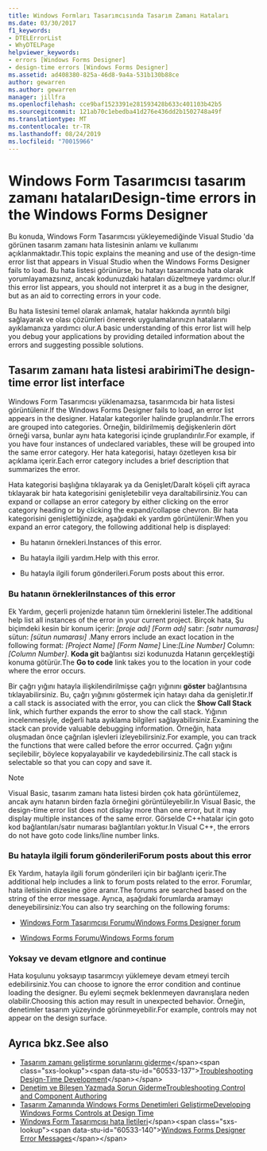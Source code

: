 ```yaml
---
title: Windows Formları Tasarımcısında Tasarım Zamanı Hataları
ms.date: 03/30/2017
f1_keywords:
- DTELErrorList
- WhyDTELPage
helpviewer_keywords:
- errors [Windows Forms Designer]
- design-time errors [Windows Forms Designer]
ms.assetid: ad408380-825a-46d8-9a4a-531b130b88ce
author: gewarren
ms.author: gewarren
manager: jillfra
ms.openlocfilehash: cce9baf1523391e281593428b633c401103b42b5
ms.sourcegitcommit: 121ab70c1ebedba41d276e436dd2b1502748a49f
ms.translationtype: MT
ms.contentlocale: tr-TR
ms.lasthandoff: 08/24/2019
ms.locfileid: "70015966"
---
```

# <a name="design-time-errors-in-the-windows-forms-designer"></a><span data-ttu-id="60533-102">Windows Form Tasarımcısı tasarım zamanı hataları</span><span class="sxs-lookup"><span data-stu-id="60533-102">Design-time errors in the Windows Forms Designer</span></span>

<span data-ttu-id="60533-103">Bu konuda, Windows Form Tasarımcısı yükleyemediğinde Visual Studio 'da görünen tasarım zamanı hata listesinin anlamı ve kullanımı açıklanmaktadır.</span><span class="sxs-lookup"><span data-stu-id="60533-103">This topic explains the meaning and use of the design-time error list that appears in Visual Studio when the Windows Forms Designer fails to load.</span></span> <span data-ttu-id="60533-104">Bu hata listesi görünürse, bu hatayı tasarımcıda hata olarak yorumlayamazsınız, ancak kodunuzdaki hataları düzeltmeye yardımcı olur.</span><span class="sxs-lookup"><span data-stu-id="60533-104">If this error list appears, you should not interpret it as a bug in the designer, but as an aid to correcting errors in your code.</span></span>

<span data-ttu-id="60533-105">Bu hata listesini temel olarak anlamak, hatalar hakkında ayrıntılı bilgi sağlayarak ve olası çözümleri önererek uygulamalarınızın hatalarını ayıklamanıza yardımcı olur.</span><span class="sxs-lookup"><span data-stu-id="60533-105">A basic understanding of this error list will help you debug your applications by providing detailed information about the errors and suggesting possible solutions.</span></span>

## <a name="the-design-time-error-list-interface"></a><span data-ttu-id="60533-106">Tasarım zamanı hata listesi arabirimi</span><span class="sxs-lookup"><span data-stu-id="60533-106">The design-time error list interface</span></span>

<span data-ttu-id="60533-107">Windows Form Tasarımcısı yüklenamazsa, tasarımcıda bir hata listesi görüntülenir.</span><span class="sxs-lookup"><span data-stu-id="60533-107">If the Windows Forms Designer fails to load, an error list appears in the designer.</span></span> <span data-ttu-id="60533-108">Hatalar kategoriler halinde gruplandırılır.</span><span class="sxs-lookup"><span data-stu-id="60533-108">The errors are grouped into categories.</span></span> <span data-ttu-id="60533-109">Örneğin, bildirilmemiş değişkenlerin dört örneği varsa, bunlar aynı hata kategorisi içinde gruplandırılır.</span><span class="sxs-lookup"><span data-stu-id="60533-109">For example, if you have four instances of undeclared variables, these will be grouped into the same error category.</span></span> <span data-ttu-id="60533-110">Her hata kategorisi, hatayı özetleyen kısa bir açıklama içerir.</span><span class="sxs-lookup"><span data-stu-id="60533-110">Each error category includes a brief description that summarizes the error.</span></span>

<span data-ttu-id="60533-111">Hata kategorisi başlığına tıklayarak ya da Genişlet/Daralt köşeli çift ayraca tıklayarak bir hata kategorisini genişletebilir veya daraltabilirsiniz.</span><span class="sxs-lookup"><span data-stu-id="60533-111">You can expand or collapse an error category by either clicking on the error category heading or by clicking the expand/collapse chevron.</span></span> <span data-ttu-id="60533-112">Bir hata kategorisini genişlettiğinizde, aşağıdaki ek yardım görüntülenir:</span><span class="sxs-lookup"><span data-stu-id="60533-112">When you expand an error category, the following additional help is displayed:</span></span>

- <span data-ttu-id="60533-113">Bu hatanın örnekleri.</span><span class="sxs-lookup"><span data-stu-id="60533-113">Instances of this error.</span></span>

- <span data-ttu-id="60533-114">Bu hatayla ilgili yardım.</span><span class="sxs-lookup"><span data-stu-id="60533-114">Help with this error.</span></span>

- <span data-ttu-id="60533-115">Bu hatayla ilgili forum gönderileri.</span><span class="sxs-lookup"><span data-stu-id="60533-115">Forum posts about this error.</span></span>

### <a name="instances-of-this-error"></a><span data-ttu-id="60533-116">Bu hatanın örnekleri</span><span class="sxs-lookup"><span data-stu-id="60533-116">Instances of this error</span></span>

<span data-ttu-id="60533-117">Ek Yardım, geçerli projenizde hatanın tüm örneklerini listeler.</span><span class="sxs-lookup"><span data-stu-id="60533-117">The additional help list all instances of the error in your current project.</span></span> <span data-ttu-id="60533-118">Birçok hata, Şu biçimdeki kesin bir konum içerir: *[proje adı]* *[Form adı]* satır: *[satır numarası]* sütun: *[sütun numarası]* .</span><span class="sxs-lookup"><span data-stu-id="60533-118">Many errors include an exact location in the following format: *[Project Name]* *[Form Name]* Line:*[Line Number]* Column:*[Column Number]*.</span></span> <span data-ttu-id="60533-119">**Koda git** bağlantısı sizi kodunuzda Hatanın gerçekleştiği konuma götürür.</span><span class="sxs-lookup"><span data-stu-id="60533-119">The **Go to code** link takes you to the location in your code where the error occurs.</span></span>

<span data-ttu-id="60533-120">Bir çağrı yığını hatayla ilişkilendirilmişse çağrı yığınını **göster** bağlantısına tıklayabilirsiniz. Bu, çağrı yığınını göstermek için hatayı daha da genişletir.</span><span class="sxs-lookup"><span data-stu-id="60533-120">If a call stack is associated with the error, you can click the **Show Call Stack** link, which further expands the error to show the call stack.</span></span> <span data-ttu-id="60533-121">Yığının incelenmesiyle, değerli hata ayıklama bilgileri sağlayabilirsiniz.</span><span class="sxs-lookup"><span data-stu-id="60533-121">Examining the stack can provide valuable debugging information.</span></span> <span data-ttu-id="60533-122">Örneğin, hata oluşmadan önce çağrılan işlevleri izleyebilirsiniz.</span><span class="sxs-lookup"><span data-stu-id="60533-122">For example, you can track the functions that were called before the error occurred.</span></span> <span data-ttu-id="60533-123">Çağrı yığını seçilebilir, böylece kopyalayabilir ve kaydedebilirsiniz.</span><span class="sxs-lookup"><span data-stu-id="60533-123">The call stack is selectable so that you can copy and save it.</span></span>

> [!NOTE]
> <span data-ttu-id="60533-124">Visual Basic, tasarım zamanı hata listesi birden çok hata görüntülemez, ancak aynı hatanın birden fazla örneğini görüntüleyebilir.</span><span class="sxs-lookup"><span data-stu-id="60533-124">In Visual Basic, the design-time error list does not display more than one error, but it may display multiple instances of the same error.</span></span> <span data-ttu-id="60533-125">Görselde C++hatalar için goto kod bağlantıları/satır numarası bağlantıları yoktur.</span><span class="sxs-lookup"><span data-stu-id="60533-125">In Visual C++, the errors do not have goto code links/line number links.</span></span>

### <a name="forum-posts-about-this-error"></a><span data-ttu-id="60533-126">Bu hatayla ilgili forum gönderileri</span><span class="sxs-lookup"><span data-stu-id="60533-126">Forum posts about this error</span></span>

<span data-ttu-id="60533-127">Ek Yardım, hatayla ilgili forum gönderileri için bir bağlantı içerir.</span><span class="sxs-lookup"><span data-stu-id="60533-127">The additional help includes a link to forum posts related to the error.</span></span> <span data-ttu-id="60533-128">Forumlar, hata iletisinin dizesine göre aranır.</span><span class="sxs-lookup"><span data-stu-id="60533-128">The forums are searched based on the string of the error message.</span></span> <span data-ttu-id="60533-129">Ayrıca, aşağıdaki forumlarda aramayı deneyebilirsiniz:</span><span class="sxs-lookup"><span data-stu-id="60533-129">You can also try searching on the following forums:</span></span>

- [<span data-ttu-id="60533-130">Windows Form Tasarımcısı Forumu</span><span class="sxs-lookup"><span data-stu-id="60533-130">Windows Forms Designer forum</span></span>](https://social.msdn.microsoft.com/Forums/windows/home?forum=winformsdesigner)

- [<span data-ttu-id="60533-131">Windows Forms Forumu</span><span class="sxs-lookup"><span data-stu-id="60533-131">Windows Forms forum</span></span>](https://social.msdn.microsoft.com/Forums/windows/home?category=windowsforms)

### <a name="ignore-and-continue"></a><span data-ttu-id="60533-132">Yoksay ve devam et</span><span class="sxs-lookup"><span data-stu-id="60533-132">Ignore and continue</span></span>

<span data-ttu-id="60533-133">Hata koşulunu yoksayıp tasarımcıyı yüklemeye devam etmeyi tercih edebilirsiniz.</span><span class="sxs-lookup"><span data-stu-id="60533-133">You can choose to ignore the error condition and continue loading the designer.</span></span> <span data-ttu-id="60533-134">Bu eylemi seçmek beklenmeyen davranışlara neden olabilir.</span><span class="sxs-lookup"><span data-stu-id="60533-134">Choosing this action may result in unexpected behavior.</span></span> <span data-ttu-id="60533-135">Örneğin, denetimler tasarım yüzeyinde görünmeyebilir.</span><span class="sxs-lookup"><span data-stu-id="60533-135">For example, controls may not appear on the design surface.</span></span>

## <a name="see-also"></a><span data-ttu-id="60533-136">Ayrıca bkz.</span><span class="sxs-lookup"><span data-stu-id="60533-136">See also</span></span>

- <span data-ttu-id="60533-137">[Tasarım zamanı geliştirme sorunlarını giderme](https://docs.microsoft.com/previous-versions/visualstudio/visual-studio-2013/ms171843(v=vs.120))</span><span class="sxs-lookup"><span data-stu-id="60533-137">[Troubleshooting Design-Time Development](https://docs.microsoft.com/previous-versions/visualstudio/visual-studio-2013/ms171843(v=vs.120))</span></span>
- [<span data-ttu-id="60533-138">Denetim ve Bileşen Yazmada Sorun Giderme</span><span class="sxs-lookup"><span data-stu-id="60533-138">Troubleshooting Control and Component Authoring</span></span>](troubleshooting-control-and-component-authoring.md)
- [<span data-ttu-id="60533-139">Tasarım Zamanında Windows Forms Denetimleri Geliştirme</span><span class="sxs-lookup"><span data-stu-id="60533-139">Developing Windows Forms Controls at Design Time</span></span>](developing-windows-forms-controls-at-design-time.md)
- <span data-ttu-id="60533-140">[Windows Form Tasarımcısı hata Iletileri](https://docs.microsoft.com/previous-versions/visualstudio/visual-studio-2010/ms233640(v=vs.100))</span><span class="sxs-lookup"><span data-stu-id="60533-140">[Windows Forms Designer Error Messages](https://docs.microsoft.com/previous-versions/visualstudio/visual-studio-2010/ms233640(v=vs.100))</span></span>
